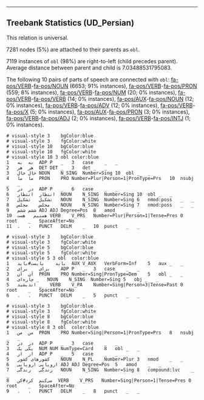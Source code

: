 

--------------------------------------------------------------------------------

## Treebank Statistics (UD_Persian)

This relation is universal.

7281 nodes (5%) are attached to their parents as `obl`.

7119 instances of `obl` (98%) are right-to-left (child precedes parent).
Average distance between parent and child is 7.03488531795083.

The following 10 pairs of parts of speech are connected with `obl`: [fa-pos/VERB]()-[fa-pos/NOUN]() (6653; 91% instances), [fa-pos/VERB]()-[fa-pos/PRON]() (559; 8% instances), [fa-pos/VERB]()-[fa-pos/NUM]() (20; 0% instances), [fa-pos/VERB]()-[fa-pos/VERB]() (14; 0% instances), [fa-pos/AUX]()-[fa-pos/NOUN]() (12; 0% instances), [fa-pos/VERB]()-[fa-pos/ADV]() (12; 0% instances), [fa-pos/VERB]()-[fa-pos/X]() (5; 0% instances), [fa-pos/AUX]()-[fa-pos/PRON]() (3; 0% instances), [fa-pos/VERB]()-[fa-pos/ADJ]() (2; 0% instances), [fa-pos/VERB]()-[fa-pos/INTJ]() (1; 0% instances).


~~~ conllu
# visual-style 3	bgColor:blue
# visual-style 3	fgColor:white
# visual-style 10	bgColor:blue
# visual-style 10	fgColor:white
# visual-style 10 3 obl	color:blue
1	به	به	ADP	P	_	3	case	_	_
2	هر	هر	DET	DET	_	3	det	_	_
3	حال	حال	NOUN	N_SING	Number=Sing	10	obl	_	_
4	ما	ما	PRON	PRO	Number=Plur|Person=1|PronType=Prs	10	nsubj	_	_
5	در	در	ADP	P	_	6	case	_	_
6	انتظار	انتظار	NOUN	N_SING	Number=Sing	10	obl	_	_
7	تشکیل	تشکیل	NOUN	N_SING	Number=Sing	6	nmod:poss	_	_
8	مجلس	مجلس	NOUN	N_SING	Number=Sing	7	nmod:poss	_	_
9	ششم	ششم	ADJ	ADJ	Degree=Pos	8	amod	_	_
10	هستیم	هست	VERB	V_PRS	Number=Plur|Person=1|Tense=Pres	0	root	_	SpaceAfter=No
11	.	.	PUNCT	DELM	_	10	punct	_	_

~~~


~~~ conllu
# visual-style 3	bgColor:blue
# visual-style 3	fgColor:white
# visual-style 5	bgColor:blue
# visual-style 5	fgColor:white
# visual-style 5 3 obl	color:blue
1	باید	بایست#باید	AUX	V_AUX	VerbForm=Inf	5	aux	_	_
2	برای	برای	ADP	P	_	3	case	_	_
3	آن	آن	PRON	PRO	Number=Sing|PronType=Dem	5	obl	_	_
4	چاره‌ای	_	NOUN	N_SING	Number=Sing	5	obj	_	_
5	اندیشید	_	VERB	V_PA	Number=Sing|Person=3|Tense=Past	0	root	_	SpaceAfter=No
6	.	.	PUNCT	DELM	_	5	punct	_	_

~~~


~~~ conllu
# visual-style 3	bgColor:blue
# visual-style 3	fgColor:white
# visual-style 8	bgColor:blue
# visual-style 8	fgColor:white
# visual-style 8 3 obl	color:blue
1	من	من	PRON	PRO	Number=Sing|Person=1|PronType=Prs	8	nsubj	_	_
2	در	در	ADP	P	_	3	case	_	_
3	یکی	یک	NUM	NUM	NumType=Card	8	obl	_	_
4	از	از	ADP	P	_	5	case	_	_
5	کشورهای	کشور	NOUN	N_PL	Number=Plur	3	nmod	_	_
6	اروپایی	اروپایی	ADJ	ADJ	Degree=Pos	5	amod	_	_
7	زندگی	زندگی	NOUN	N_SING	Number=Sing	8	compound:lvc	_	_
8	می‌کنم	کرد#کن	VERB	V_PRS	Number=Sing|Person=1|Tense=Pres	0	root	_	SpaceAfter=No
9	.	.	PUNCT	DELM	_	8	punct	_	_

~~~


